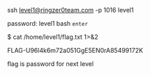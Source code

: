 
ssh level1@ringzer0team.com -p 1016
level1

password: level1
bash `enter`

$ cat /home/level1/flag.txt 1>&2

FLAG-U96l4k6m72a051GgE5EN0rA85499172K

flag is password for next level
